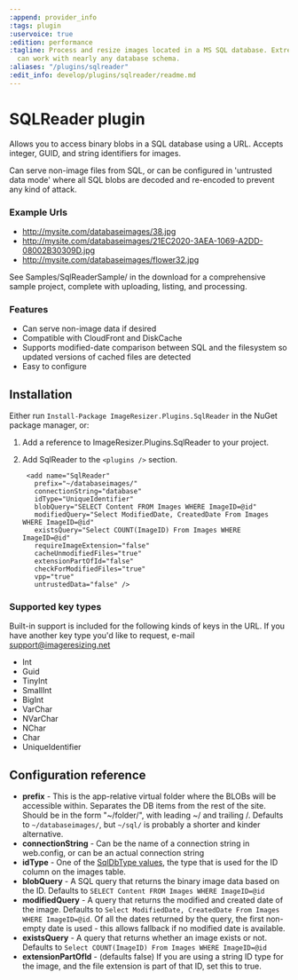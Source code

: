 ```yaml
---
:append: provider_info
:tags: plugin
:uservoice: true
:edition: performance
:tagline: Process and resize images located in a MS SQL database. Extremely configurable,
  can work with nearly any database schema.
:aliases: "/plugins/sqlreader"
:edit_info: develop/plugins/sqlreader/readme.md
---
```


# SQLReader plugin

Allows you to access binary blobs in a SQL database using a URL. Accepts integer, GUID, and string identifiers for images. 

Can serve non-image files from SQL, or can be configured in 'untrusted data mode' where all SQL blobs are decoded and re-encoded to prevent any kind of attack.

### Example Urls

* http://mysite.com/databaseimages/38.jpg
* http://mysite.com/databaseimages/21EC2020-3AEA-1069-A2DD-08002B30309D.jpg
* http://mysite.com/databaseimages/flower32.jpg

See Samples/SqlReaderSample/ in the download for a comprehensive sample project, complete with uploading, listing, and processing.

### Features

* Can serve non-image data if desired
* Compatible with CloudFront and DiskCache
* Supports modified-date comparison between SQL and the filesystem so updated versions of cached files are detected
* Easy to configure


## Installation

Either run `Install-Package ImageResizer.Plugins.SqlReader` in the NuGet package manager, or:

1. Add a reference to ImageResizer.Plugins.SqlReader to your project.
2. Add SqlReader to the `<plugins />` section.

        <add name="SqlReader" 
          prefix="~/databaseimages/" 
          connectionString="database" 
          idType="UniqueIdentifier" 
          blobQuery="SELECT Content FROM Images WHERE ImageID=@id"
          modifiedQuery="Select ModifiedDate, CreatedDate From Images WHERE ImageID=@id" 
          existsQuery="Select COUNT(ImageID) From Images WHERE ImageID=@id"
          requireImageExtension="false" 
          cacheUnmodifiedFiles="true"
          extensionPartOfId="false"
          checkForModifiedFiles="true"
          vpp="true"
          untrustedData="false" />

### Supported key types

Built-in support is included for the following kinds of keys in the URL. If you have another key type you'd like to request, e-mail support@imageresizing.net

* Int
* Guid
* TinyInt
* SmallInt
* BigInt
* VarChar
* NVarChar
* NChar
* Char
* UniqueIdentifier


## Configuration reference

* **prefix** - This is the app-relative virtual folder where the BLOBs will be accessible within. Separates the DB items from the rest of the site. Should be in the form "~/folder/", with leading ~/ and trailing /.  Defaults to `~/databaseimages/`, but `~/sql/` is probably a shorter and kinder alternative.
* **connectionString** - Can be the name of a connection string in web.config, or can be an actual connection string
* **idType** - One of the [SqlDbType values](http://msdn.microsoft.com/en-us/library/system.data.sqldbtype.aspx), the type that is used for the ID column on the images table.
* **blobQuery** - A SQL query that returns the binary image data based on the ID. Defaults to `SELECT Content FROM Images WHERE ImageID=@id`
* **modifiedQuery** - A query that returns the modified and created date of the image.  Defaults to `Select ModifiedDate, CreatedDate From Images WHERE ImageID=@id`. Of all the dates returned by the query, the first non-empty date is used - this allows fallback if no modified date is available.
* **existsQuery** - A query that returns whether an image exists or not. Defaults to `Select COUNT(ImageID) From Images WHERE ImageID=@id`
* **extensionPartOfId** - (defaults false) If you are using a string ID type for the image, and the file extension is part of that ID, set this to true.